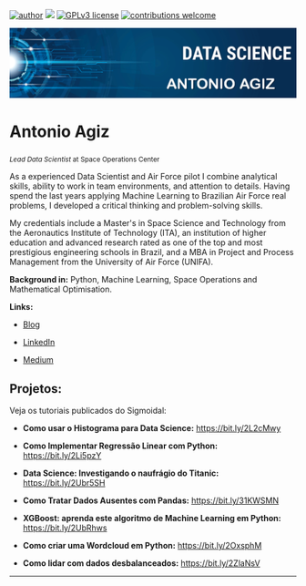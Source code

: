 [![author](https://img.shields.io/badge/author-carlosfab-red.svg)](https://www.linkedin.com/in/carlosfab) [![](https://img.shields.io/badge/python-3.7+-blue.svg)](https://www.python.org/downloads/release/python-365/) [![GPLv3 license](https://img.shields.io/badge/License-GPLv3-blue.svg)](http://perso.crans.org/besson/LICENSE.html) [![contributions welcome](https://img.shields.io/badge/contributions-welcome-brightgreen.svg?style=flat)](https://github.com/carlosfab/data_science/issues)



<p align="center">
  <img src= "https://github.com/ANTONIO-AGIZ/Projeto---Analisando-os-Dados-do-Airbnb/blob/main/BANNER%20AGIZ.png" >
</p>

# Antonio Agiz

<sub>*Lead Data Scientist* at Space Operations Center</sub>



As a experienced Data Scientist and Air Force pilot I combine analytical skills, ability to work in team environments, and attention to details. Having spend the last years applying Machine Learning to Brazilian Air Force real problems, I developed a critical thinking and problem-solving skills.



My credentials include a Master's in Space Science and Technology from the Aeronautics Institute of Technology (ITA), an institution of higher education and advanced research rated as one of the top and most prestigious engineering schools in Brazil, and a MBA in Project and Process Management from the University of Air Force (UNIFA).



**Background in:** Python, Machine Learning, Space Operations and Mathematical Optimisation.



**Links:**

* [Blog](http://sigmoidal.ai)

* [LinkedIn](https://www.linkedin.com/in/carlosfab)

* [Medium](https://www.medium.com)





## Projetos:

Veja os tutoriais publicados do Sigmoidal:



* **Como usar o Histograma para Data Science:** https://bit.ly/2L2cMwy

* **Como Implementar Regressão Linear com Python:** https://bit.ly/2Li5pzY

* **Data Science: Investigando o naufrágio do Titanic:** https://bit.ly/2Ubr5SH

* **Como Tratar Dados Ausentes com Pandas:** https://bit.ly/31KWSMN

* **XGBoost: aprenda este algoritmo de Machine Learning em Python:** https://bit.ly/2UbRhws

* **Como criar uma Wordcloud em Python:** https://bit.ly/2OxsphM

* **Como lidar com dados desbalanceados:** https://bit.ly/2ZlaNsV



---











